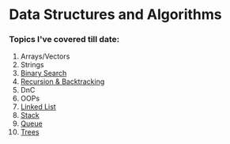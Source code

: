 # Data Structures and Algorithms

### Topics I've covered till date:
1. Arrays/Vectors
2. Strings
3. [Binary Search](https://github.com/riyasachdeva04/dsa/tree/main/dsa/binary-search%20%26%20sorting/BS1%20Cods)
4. [Recursion & Backtracking](https://github.com/riyasachdeva04/dsa/tree/main/dsa/reccursion)
5. DnC
6. OOPs
7. [Linked List](https://github.com/riyasachdeva04/dsa/tree/main/dsa/linked%20list)
8. [Stack](https://github.com/riyasachdeva04/dsa/tree/main/dsa/stack)
9. [Queue](https://github.com/riyasachdeva04/dsa/tree/main/dsa/queue)
10. [Trees](https://github.com/riyasachdeva04/dsa/tree/main/dsa/tree)
